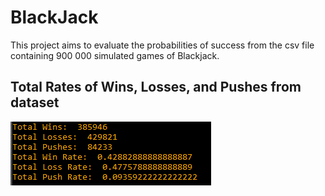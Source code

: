 # BlackJack
This project aims to evaluate the probabilities of success from the csv file containing 900 000 simulated games of Blackjack.

## Total Rates of Wins, Losses, and Pushes from dataset
![Image of cmd.exe](https://github.com/Gahyki/BlackJack/blob/master/blackjackrates.PNG)
